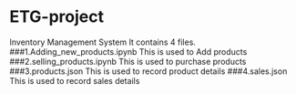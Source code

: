 # ETG-project
Inventory Management System
It contains 4 files.
###1.Adding_new_products.ipynb
 This is used to Add products
###2.selling_products.ipynb
This is used to purchase products
###3.products.json
This is used to record product details
###4.sales.json
This is used to record sales details
